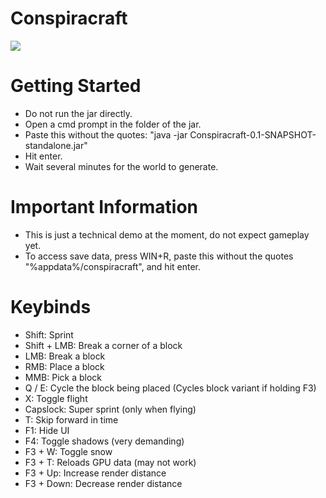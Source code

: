 # Conspiracraft

![](https://preview.redd.it/bwlzxfx6rbme1.png?width=1080&crop=smart&auto=webp&s=8fd393552c0074f7f520cba822585deaaa2e41bd)

# Getting Started
- Do not run the jar directly. 
- Open a cmd prompt in the folder of the jar. 
- Paste this without the quotes: "java -jar Conspiracraft-0.1-SNAPSHOT-standalone.jar"
- Hit enter. 
- Wait several minutes for the world to generate. 

# Important Information
- This is just a technical demo at the moment, do not expect gameplay yet. 
- To access save data, press WIN+R, paste this without the quotes "%appdata%/conspiracraft", and hit enter. 

# Keybinds 
- Shift: Sprint
- Shift + LMB: Break a corner of a block
- LMB: Break a block 
- RMB: Place a block 
- MMB: Pick a block 
- Q / E: Cycle the block being placed (Cycles block variant if holding F3)
- X: Toggle flight 
- Capslock: Super sprint (only when flying) 
- T: Skip forward in time 
- F1: Hide UI 
- F4: Toggle shadows (very demanding) 
- F3 + W: Toggle snow 
- F3 + T: Reloads GPU data (may not work)
- F3 + Up: Increase render distance
- F3 + Down: Decrease render distance